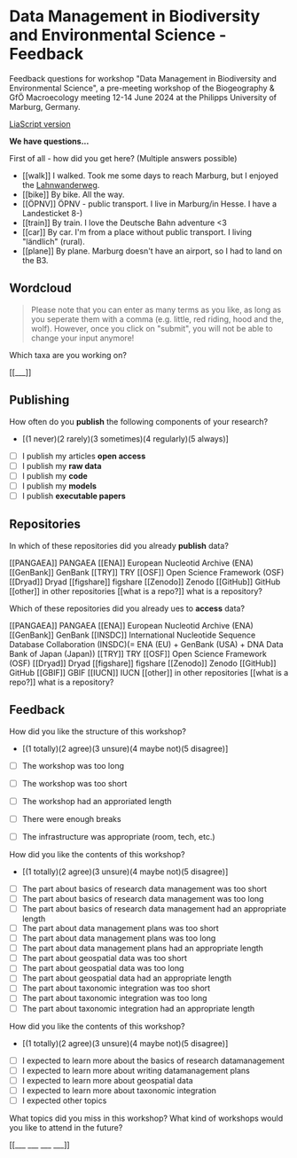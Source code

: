 <!--

language: en

author: Juliane Röder

comment: **NFDI4Biodversity Workshop Research Data Management at Biogeography & GfÖ AK Macroecology meeting, Philipps University of Marburg, Germany, 12-14 June 2024**

version: 1.0

-->

# Data Management in Biodiversity and Environmental Science - Feedback

Feedback questions for workshop "Data Management in Biodiversity and Environmental Science", a pre-meeting workshop of the Biogeography &amp; GfÖ Macroecology meeting 12-14 June 2024 at the Philipps University of Marburg, Germany.

[LiaScript version]()

**We have questions...**

First of all - how did you get here? (Multiple answers possible)

- [[walk]]                   I walked. Took me some days to reach Marburg, but I enjoyed the [Lahnwanderweg](https://www.lahnwanderweg.de/).
- [[bike]]                   By bike. All the way.
- [[ÖPNV]]                   ÖPNV - public transport. I live in Marburg/in Hesse. I have a Landesticket 8-)
- [[train]]                  By train. I love the Deutsche Bahn adventure <3
- [[car]]                    By car. I'm from a place without public transport. I living "ländlich" (rural).
- [[plane]]                  By plane. Marburg doesn't have an airport, so I had to land on the B3.


## Wordcloud

> Please note that you can enter as many terms as you like, as long as you seperate them with a comma (e.g. little, red riding, hood and the, wolf). However, once you click on "submit", you will not be able to change your input anymore!

Which taxa are you working on?

[[___]]

## Publishing

How often do you **publish** the following components of your research?

- [(1 never)(2 rarely)(3 sometimes)(4 regularly)(5 always)]
- [                ] I publish my articles **open access**
- [                ] I publish my **raw data**
- [                ] I publish my **code**
- [                ] I publish my **models**
- [                ] I publish **executable papers**

## Repositories

In which of these repositories did you already **publish** <!-- style="color: red" --> data?

[[PANGAEA]]         PANGAEA
[[ENA]]             European Nucleotid Archive (ENA)
[[GenBank]]         GenBank
[[TRY]]             TRY
[[OSF]]             Open Science Framework (OSF)
[[Dryad]]           Dryad
[[figshare]]        figshare
[[Zenodo]]          Zenodo
[[GitHub]]          GitHub
[[other]]           in other repositories
[[what is a repo?]] what is a repository?

Which of these repositories did you already ues to **access** <!-- style="color: red" --> data?

[[PANGAEA]]         PANGAEA
[[ENA]]             European Nucleotid Archive (ENA)
[[GenBank]]         GenBank 
[[INSDC]]           International Nucleotide Sequence Database Collaboration (INSDC)(= ENA (EU) + GenBank (USA) + DNA Data Bank of Japan (Japan))
[[TRY]]             TRY
[[OSF]]             Open Science Framework (OSF)
[[Dryad]]           Dryad
[[figshare]]        figshare
[[Zenodo]]          Zenodo
[[GitHub]]          GitHub
[[GBIF]]            GBIF
[[IUCN]]            IUCN
[[other]]           in other repositories
[[what is a repo?]] what is a repository?


## Feedback

How did you like the structure of this workshop?

- [(1 totally)(2 agree)(3 unsure)(4 maybe not)(5 disagree)]
- [                ] The workshop was too long
- [                ] The workshop was too short
- [                ] The workshop had an approriated length
- [                ] There were enough breaks
- [                ] The infrastructure was appropriate (room, tech, etc.)


How did you like the contents of this workshop?

- [(1 totally)(2 agree)(3 unsure)(4 maybe not)(5 disagree)]
- [                ] The part about basics of research data management was too short
- [                ] The part about basics of research data management was too long
- [                ] The part about basics of research data management had an appropriate length
- [                ] The part about data management plans was too short
- [                ] The part about data management plans was too long
- [                ] The part about data management plans had an appropriate length
- [                ] The part about geospatial data was too short
- [                ] The part about geospatial data was too long
- [                ] The part about geospatial data had an appropriate length
- [                ] The part about taxonomic integration was too short
- [                ] The part about taxonomic integration was too long
- [                ] The part about taxonomic integration had an appropriate length

How did you like the contents of this workshop?

- [(1 totally)(2 agree)(3 unsure)(4 maybe not)(5 disagree)]
- [                ] I expected to learn more about the basics of research datamanagement
- [                ] I expected to learn more about writing datamanagement plans
- [                ] I expected to learn more about geospatial data
- [                ] I expected to learn more about taxonomic integration
- [                ] I expected other topics

What topics did you miss in this workshop? What kind of workshops would you like to attend in the future?

[[___ ___ ___ ___]]


